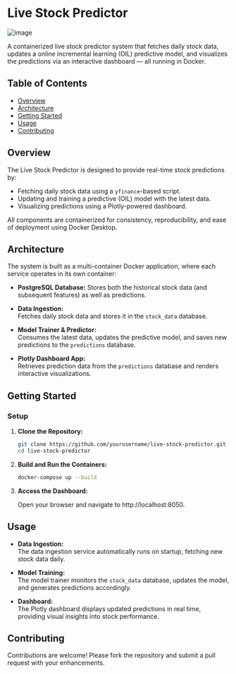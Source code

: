 # Live Stock Predictor
![image](https://github.com/user-attachments/assets/dbc0c71a-99c7-4a19-a030-c0a4ec55bdd9)

A containerized live stock predictor system that fetches daily stock data, updates a online incremental learning (OIL) predictive model, and visualizes the predictions via an interactive dashboard — all running in Docker.

## Table of Contents

- [Overview](#overview)
- [Architecture](#architecture)
- [Getting Started](#getting-started)
- [Usage](#usage)
- [Contributing](#contributing)

## Overview

The Live Stock Predictor is designed to provide real-time stock predictions by:
- Fetching daily stock data using a `yfinance`-based script.
- Updating and training a predictive (OIL) model with the latest data.
- Visualizing predictions using a Plotly-powered dashboard.

All components are containerized for consistency, reproducibility, and ease of deployment using Docker Desktop.

## Architecture

The system is built as a multi-container Docker application, where each service operates in its own container:

- **PostgreSQL Database:** 
  Stores both the historical stock data (and subsequent features) as well as predictions.

- **Data Ingestion:**  
  Fetches daily stock data and stores it in the `stock_data` database.

- **Model Trainer & Predictor:**  
  Consumes the latest data, updates the predictive model, and saves new predictions to the `predictions` database.

- **Plotly Dashboard App:**  
  Retrieves prediction data from the `predictions` database and renders interactive visualizations.

## Getting Started

### Setup

1. **Clone the Repository:**

   ```bash
   git clone https://github.com/yourusername/live-stock-predictor.git
   cd live-stock-predictor
   ```
2. **Build and Run the Containers:**
    ```bash
    docker-compose up --build
    ```
3. **Access the Dashboard:**

    Open your browser and navigate to http://localhost:8050.


## Usage

- **Data Ingestion:**  
  The data ingestion service automatically runs on startup, fetching new stock data daily.

- **Model Training:**  
  The model trainer monitors the `stock_data` database, updates the model, and generates predictions accordingly.

- **Dashboard:**  
  The Plotly dashboard displays updated predictions in real time, providing visual insights into stock performance.

## Contributing

Contributions are welcome! Please fork the repository and submit a pull request with your enhancements.
